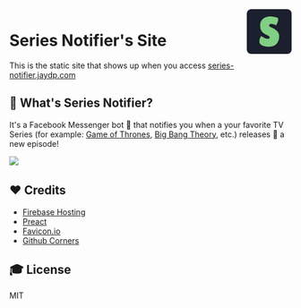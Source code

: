 <img src="/assets/icon.png" alt="Site Logo" height="80" title="Site Logo" align="right" />

# Series Notifier's Site

This is the static site that shows up when you access [series-notifier.jaydp.com](https://series-notifier.jaydp.com)

## 🤔 What's Series Notifier?

It's a Facebook Messenger bot 🤖 that notifies you when a your favorite TV Series (for example: [Game of Thrones](http://www.imdb.com/title/tt0944947/), [Big Bang Theory](http://www.imdb.com/title/tt0898266/), etc.) releases 🚀 a new episode!

<a href="https://m.me/snbot">
<img src="https://s23.postimg.org/lx7vvkugb/try_it_now_button.png" height="50px"/>
</a>

## ❤️ Credits

* [Firebase Hosting](https://firebase.google.com/docs/hosting)
* [Preact](https://preactjs.com)
* [Favicon.io](https://favicon.io)
* [Github Corners](https://github.com/tholman/github-corners)

## 🎓 License

MIT
